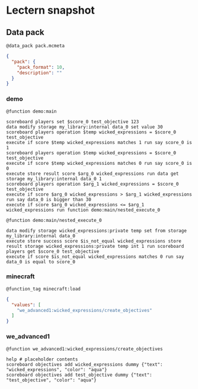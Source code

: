 # Lectern snapshot

## Data pack

`@data_pack pack.mcmeta`

```json
{
  "pack": {
    "pack_format": 10,
    "description": ""
  }
}
```

### demo

`@function demo:main`

```mcfunction
scoreboard players set $score_0 test_objective 123
data modify storage my_library:internal data_0 set value 30
scoreboard players operation $temp wicked_expressions = $score_0 test_objective
execute if score $temp wicked_expressions matches 1 run say score_0 is 1
scoreboard players operation $temp wicked_expressions = $score_0 test_objective
execute if score $temp wicked_expressions matches 0 run say score_0 is 0
execute store result score $arg_0 wicked_expressions run data get storage my_library:internal data_0 1
scoreboard players operation $arg_1 wicked_expressions = $score_0 test_objective
execute if score $arg_0 wicked_expressions > $arg_1 wicked_expressions run say data_0 is bigger than 30
execute if score $arg_0 wicked_expressions <= $arg_1 wicked_expressions run function demo:main/nested_execute_0
```

`@function demo:main/nested_execute_0`

```mcfunction
data modify storage wicked_expressions:private temp set from storage my_library:internal data_0
execute store success score $is_not_equal wicked_expressions store result storage wicked_expressions:private temp int 1 run scoreboard players get $score_0 test_objective
execute if score $is_not_equal wicked_expressions matches 0 run say data_0 is equal to score_0
```

### minecraft

`@function_tag minecraft:load`

```json
{
  "values": [
    "we_advanced1:wicked_expressions/create_objectives"
  ]
}
```

### we_advanced1

`@function we_advanced1:wicked_expressions/create_objectives`

```mcfunction
help # placeholder contents
scoreboard objectives add wicked_expressions dummy {"text": "wicked_expressions", "color": "aqua"}
scoreboard objectives add test_objective dummy {"text": "test_objective", "color": "aqua"}
```
